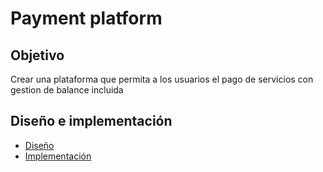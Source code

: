 # Payment platform

## Objetivo
Crear una plataforma que permita a los usuarios el pago de servicios con gestion de balance incluida

## Diseño e implementación

- [Diseño](design.md)
- [Implementación](implementation.md)














